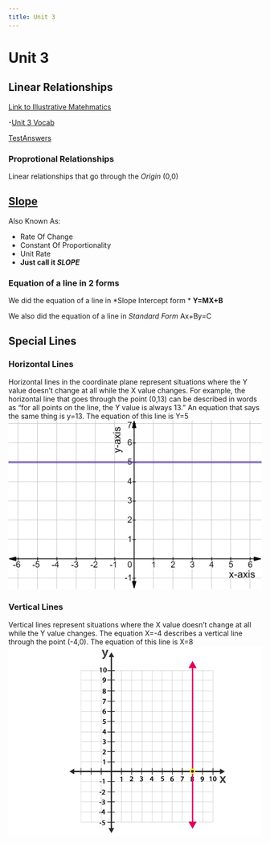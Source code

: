 ```yaml
---
title: Unit 3
---
```

# Unit 3
## Linear Relationships
[Link to Illustrative Matehmatics](https://im.kendallhunt.com/MS/students/3/3/index.html)

-[Unit 3 Vocab](Unit3/Unit3Vocab.md)

[TestAnswers](Unit3/TestAnswers.md)
### Proprotional Relationships
Linear relationships that go through the *Origin* (0,0)

## [Slope](Unit2/Slopeofaline.md)
Also Known As:
- Rate Of Change
- Constant Of Proportionality
- Unit Rate
- **Just call it *SLOPE***

### Equation of a line in 2 forms
We did the equation of a line in *Slope Intercept form *
**Y=MX+B**


We also did the equation of a line in *Standard Form*
Ax+By=C

## Special Lines
### Horizontal Lines
Horizontal lines in the coordinate plane represent situations where the Y value doesn’t change at all while the X value changes. For example, the horizontal line that goes through the point (0,13) can be described in words as “for all points on the line, the Y value is always 13.” An equation that says the same thing is y=13.
The equation of this line is Y=5
![](/Unit3/attatchments/Pasted%20image%2020211206082559.png)

### Vertical Lines
Vertical lines represent situations where the X value doesn’t change at all while the Y value changes. The equation X=-4 describes a vertical line through the point (-4,0).
The equation of this line is X=8
![](/Unit3/attatchments/Pasted%20image%2020211206082636.png)

